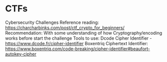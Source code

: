 # CTFs
Cybersecurity Challenges
Reference reading: https://charcharbinks.com/post/ctf_crypto_for_beginners/
Recommendation: With some understanding of how Cryptography/encoding works before start the challenge
Tools to use: 
      Dcode Cipher Identifier - https://www.dcode.fr/cipher-identifier
      Boxentriq Ciphertext Identifier: https://www.boxentriq.com/code-breaking/cipher-identifier#beaufort-autokey-cipher
